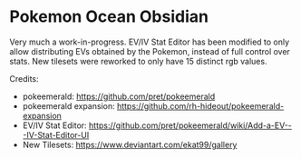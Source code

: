 # Pokemon Ocean Obsidian

Very much a work-in-progress. EV/IV Stat Editor has been modified to only allow distributing EVs obtained by the Pokemon, instead of full control over stats. New tilesets were reworked to only have 15 distinct rgb values.

Credits: 
- pokeemerald: https://github.com/pret/pokeemerald
- pokeemerald expansion: https://github.com/rh-hideout/pokeemerald-expansion
- EV/IV Stat Editor: https://github.com/pret/pokeemerald/wiki/Add-a-EV---IV-Stat-Editor-UI
- New Tilesets: https://www.deviantart.com/ekat99/gallery
